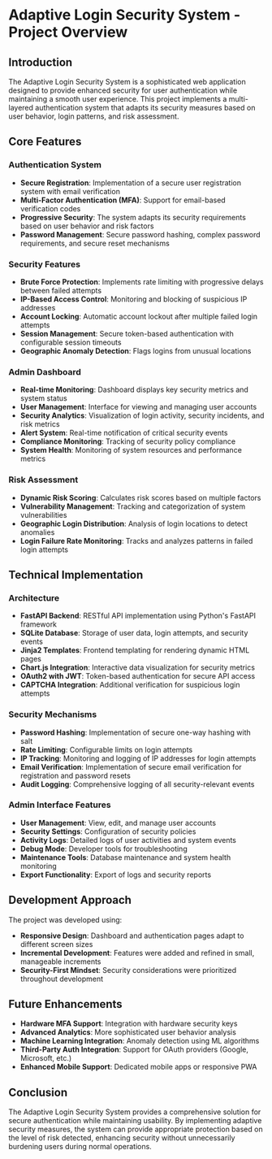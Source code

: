 # Adaptive Login Security System - Project Overview

## Introduction

The Adaptive Login Security System is a sophisticated web application designed to provide enhanced security for user authentication while maintaining a smooth user experience. This project implements a multi-layered authentication system that adapts its security measures based on user behavior, login patterns, and risk assessment.

## Core Features

### Authentication System
- **Secure Registration**: Implementation of a secure user registration system with email verification
- **Multi-Factor Authentication (MFA)**: Support for email-based verification codes
- **Progressive Security**: The system adapts its security requirements based on user behavior and risk factors
- **Password Management**: Secure password hashing, complex password requirements, and secure reset mechanisms

### Security Features
- **Brute Force Protection**: Implements rate limiting with progressive delays between failed attempts
- **IP-Based Access Control**: Monitoring and blocking of suspicious IP addresses
- **Account Locking**: Automatic account lockout after multiple failed login attempts
- **Session Management**: Secure token-based authentication with configurable session timeouts
- **Geographic Anomaly Detection**: Flags logins from unusual locations

### Admin Dashboard
- **Real-time Monitoring**: Dashboard displays key security metrics and system status
- **User Management**: Interface for viewing and managing user accounts
- **Security Analytics**: Visualization of login activity, security incidents, and risk metrics
- **Alert System**: Real-time notification of critical security events
- **Compliance Monitoring**: Tracking of security policy compliance
- **System Health**: Monitoring of system resources and performance metrics

### Risk Assessment
- **Dynamic Risk Scoring**: Calculates risk scores based on multiple factors
- **Vulnerability Management**: Tracking and categorization of system vulnerabilities
- **Geographic Login Distribution**: Analysis of login locations to detect anomalies
- **Login Failure Rate Monitoring**: Tracks and analyzes patterns in failed login attempts

## Technical Implementation

### Architecture
- **FastAPI Backend**: RESTful API implementation using Python's FastAPI framework
- **SQLite Database**: Storage of user data, login attempts, and security events
- **Jinja2 Templates**: Frontend templating for rendering dynamic HTML pages
- **Chart.js Integration**: Interactive data visualization for security metrics
- **OAuth2 with JWT**: Token-based authentication for secure API access
- **CAPTCHA Integration**: Additional verification for suspicious login attempts

### Security Mechanisms
- **Password Hashing**: Implementation of secure one-way hashing with salt
- **Rate Limiting**: Configurable limits on login attempts
- **IP Tracking**: Monitoring and logging of IP addresses for login attempts
- **Email Verification**: Implementation of secure email verification for registration and password resets
- **Audit Logging**: Comprehensive logging of all security-relevant events

### Admin Interface Features
- **User Management**: View, edit, and manage user accounts
- **Security Settings**: Configuration of security policies
- **Activity Logs**: Detailed logs of user activities and system events
- **Debug Mode**: Developer tools for troubleshooting
- **Maintenance Tools**: Database maintenance and system health monitoring
- **Export Functionality**: Export of logs and security reports

## Development Approach

The project was developed using:
- **Responsive Design**: Dashboard and authentication pages adapt to different screen sizes
- **Incremental Development**: Features were added and refined in small, manageable increments
- **Security-First Mindset**: Security considerations were prioritized throughout development

## Future Enhancements
- **Hardware MFA Support**: Integration with hardware security keys
- **Advanced Analytics**: More sophisticated user behavior analysis
- **Machine Learning Integration**: Anomaly detection using ML algorithms
- **Third-Party Auth Integration**: Support for OAuth providers (Google, Microsoft, etc.)
- **Enhanced Mobile Support**: Dedicated mobile apps or responsive PWA

## Conclusion

The Adaptive Login Security System provides a comprehensive solution for secure authentication while maintaining usability. By implementing adaptive security measures, the system can provide appropriate protection based on the level of risk detected, enhancing security without unnecessarily burdening users during normal operations. 